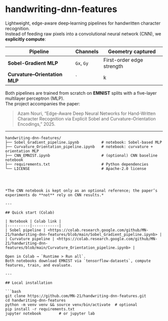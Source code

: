 # handwriting-dnn-features


Lightweight, edge-aware deep‐learning pipelines for handwritten character recognition.  
Instead of feeding raw pixels into a convolutional neural network (CNN), we **explicitly compute**:

| Pipeline | Channels | Geometry captured |
|----------|----------|-------------------|
| **Sobel-Gradient MLP** | `Gx`, `Gy` | First-order edge strength |
| **Curvature–Orientation MLP** | `|k|`, `sign(k)`, `θ` | Second-order bend intensity, concavity / convexity, stroke direction |

Both pipelines are trained from scratch on **EMNIST** splits with a five-layer multilayer perceptron (MLP).  
The project accompanies the paper:

> Azam Nouri, “Edge-Aware Deep Neural Networks for Hand-Written Character Recognition via Explicit Sobel and Curvature–Orientation Encodings,” 2025.

---

```text
handwriting-dnn-features/
├── Sobel_Gradient_pipeline.ipynb          # notebook: Sobel-based MLP
├── Curvature_Orientation_pipeline.ipynb   # notebook: curvature + orientation MLP
├── CNN_EMNIST.ipynb                       # (optional) CNN baseline notebook
├── requirements.txt                       # Python dependencies
└── LICENSE                                # Apache-2.0 license




*The CNN notebook is kept only as an optional reference; the paper’s experiments do **not** rely on CNN results.*

---

## Quick start (Colab)

| Notebook | Colab link |
|----------|------------|
| Sobel pipeline | <https://colab.research.google.com/github/MN-21/handwriting-dnn-features/blob/main/Sobel_Gradient_pipeline.ipynb> |
| Curvature pipeline | <https://colab.research.google.com/github/MN-21/handwriting-dnn-features/blob/main/Curvature_Orientation_pipeline.ipynb> |

Open in Colab → `Runtime > Run all`.  
Both notebooks download EMNIST via `tensorflow-datasets`, compute features, train, and evaluate.

---

## Local installation

```bash
git clone https://github.com/MN-21/handwriting-dnn-features.git
cd handwriting-dnn-features
python -m venv venv && source venv/bin/activate  # optional
pip install -r requirements.txt
jupyter notebook        # or jupyter lab


